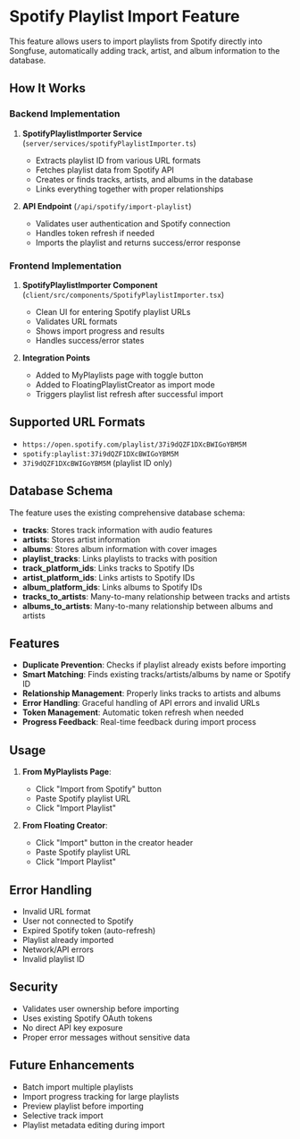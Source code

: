 # Spotify Playlist Import Feature

This feature allows users to import playlists from Spotify directly into Songfuse, automatically adding track, artist, and album information to the database.

## How It Works

### Backend Implementation

1. **SpotifyPlaylistImporter Service** (`server/services/spotifyPlaylistImporter.ts`)
   - Extracts playlist ID from various URL formats
   - Fetches playlist data from Spotify API
   - Creates or finds tracks, artists, and albums in the database
   - Links everything together with proper relationships

2. **API Endpoint** (`/api/spotify/import-playlist`)
   - Validates user authentication and Spotify connection
   - Handles token refresh if needed
   - Imports the playlist and returns success/error response

### Frontend Implementation

1. **SpotifyPlaylistImporter Component** (`client/src/components/SpotifyPlaylistImporter.tsx`)
   - Clean UI for entering Spotify playlist URLs
   - Validates URL formats
   - Shows import progress and results
   - Handles success/error states

2. **Integration Points**
   - Added to MyPlaylists page with toggle button
   - Added to FloatingPlaylistCreator as import mode
   - Triggers playlist list refresh after successful import

## Supported URL Formats

- `https://open.spotify.com/playlist/37i9dQZF1DXcBWIGoYBM5M`
- `spotify:playlist:37i9dQZF1DXcBWIGoYBM5M`
- `37i9dQZF1DXcBWIGoYBM5M` (playlist ID only)

## Database Schema

The feature uses the existing comprehensive database schema:

- **tracks**: Stores track information with audio features
- **artists**: Stores artist information
- **albums**: Stores album information with cover images
- **playlist_tracks**: Links playlists to tracks with position
- **track_platform_ids**: Links tracks to Spotify IDs
- **artist_platform_ids**: Links artists to Spotify IDs
- **album_platform_ids**: Links albums to Spotify IDs
- **tracks_to_artists**: Many-to-many relationship between tracks and artists
- **albums_to_artists**: Many-to-many relationship between albums and artists

## Features

- **Duplicate Prevention**: Checks if playlist already exists before importing
- **Smart Matching**: Finds existing tracks/artists/albums by name or Spotify ID
- **Relationship Management**: Properly links tracks to artists and albums
- **Error Handling**: Graceful handling of API errors and invalid URLs
- **Token Management**: Automatic token refresh when needed
- **Progress Feedback**: Real-time feedback during import process

## Usage

1. **From MyPlaylists Page**:
   - Click "Import from Spotify" button
   - Paste Spotify playlist URL
   - Click "Import Playlist"

2. **From Floating Creator**:
   - Click "Import" button in the creator header
   - Paste Spotify playlist URL
   - Click "Import Playlist"

## Error Handling

- Invalid URL format
- User not connected to Spotify
- Expired Spotify token (auto-refresh)
- Playlist already imported
- Network/API errors
- Invalid playlist ID

## Security

- Validates user ownership before importing
- Uses existing Spotify OAuth tokens
- No direct API key exposure
- Proper error messages without sensitive data

## Future Enhancements

- Batch import multiple playlists
- Import progress tracking for large playlists
- Preview playlist before importing
- Selective track import
- Playlist metadata editing during import
